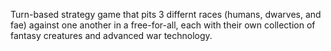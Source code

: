 Turn-based strategy game that pits 3 differnt races (humans, dwarves, and fae) against one another in a free-for-all, each with their own collection of fantasy creatures and advanced war technology.
